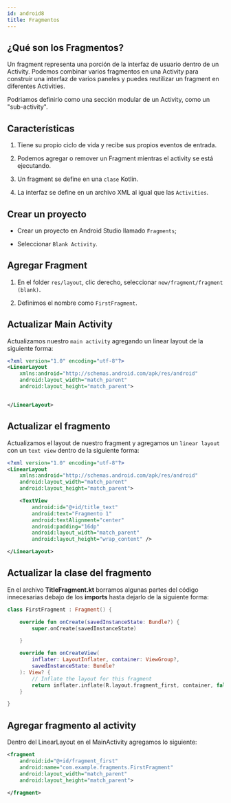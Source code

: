 ```yaml
---
id: android8
title: Fragmentos
---
```


## ¿Qué son los Fragmentos?

Un fragment representa una porción de la interfaz de usuario dentro de un Activity. Podemos combinar varios fragmentos en una Activity para construir una interfaz de varios paneles y puedes reutilizar un fragment en diferentes Activities.

Podriamos definirlo como una sección modular de un Activity, como un "sub-activity".

## Características

1. Tiene su propio ciclo de vida y recibe sus propios eventos de entrada.

2. Podemos agregar o remover un Fragment mientras el activity se está ejecutando.

3. Un fragment se define en una `clase` Kotlin.

4. La interfaz se define en un archivo XML al igual que las `Activities`.

## Crear un proyecto

* Crear un proyecto en Android Studio llamado `Fragments`;

* Seleccionar `Blank Activity`.

## Agregar Fragment

1. En el folder `res/layout`, clic derecho, seleccionar `new/fragment/fragment (blank)`.

2. Definimos el nombre como `FirstFragment`.

## Actualizar Main Activity

Actualizamos nuestro `main activity` agregando un linear layout de la siguiente forma:

```xml
<?xml version="1.0" encoding="utf-8"?>
<LinearLayout
    xmlns:android="http://schemas.android.com/apk/res/android"
    android:layout_width="match_parent"
    android:layout_height="match_parent">


</LinearLayout>
```

## Actualizar el fragmento

Actualizamos el layout de nuestro fragment y agregamos un `linear layout` con un `text view` dentro de la siguiente forma:

```xml
<?xml version="1.0" encoding="utf-8"?>
<LinearLayout
    xmlns:android="http://schemas.android.com/apk/res/android"
    android:layout_width="match_parent"
    android:layout_height="match_parent">

    <TextView
        android:id="@+id/title_text"
        android:text="Fragmento 1"
        android:textAlignment="center"
        android:padding="16dp"
        android:layout_width="match_parent"
        android:layout_height="wrap_content" />

</LinearLayout>
```

## Actualizar la clase del fragmento

En el archivo **TitleFragment.kt** borramos algunas partes del código innecesarias debajo de los **imports** hasta dejarlo de la siguiente forma:

```kotlin
class FirstFragment : Fragment() {

    override fun onCreate(savedInstanceState: Bundle?) {
        super.onCreate(savedInstanceState)

    }

    override fun onCreateView(
        inflater: LayoutInflater, container: ViewGroup?,
        savedInstanceState: Bundle?
    ): View? {
        // Inflate the layout for this fragment
        return inflater.inflate(R.layout.fragment_first, container, false)
    }

}
```

## Agregar fragmento al activity

Dentro del LinearLayout en el MainActivity agregamos lo siguiente:

```xml
<fragment
    android:id="@+id/fragment_first"
    android:name="com.example.fragments.FirstFragment"
    android:layout_width="match_parent"
    android:layout_height="match_parent">

</fragment>
```

<!-- ## Resultado final

Al correr la app tendremos el siguiente resultado:

![image](/img/android/41.png) -->
